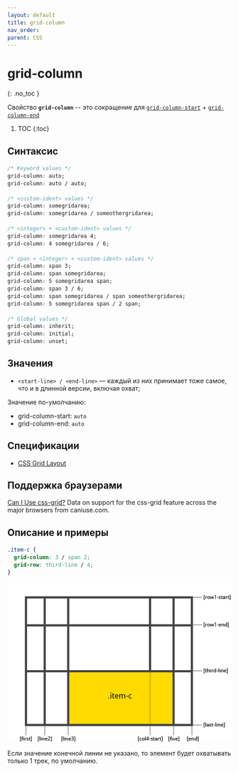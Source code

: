 ```yaml
---
layout: default
title: grid-column
nav_order:
parent: CSS
---
```


<!-- prettier-ignore-start -->
# grid-column
{: .no_toc }
<!-- prettier-ignore-end -->

Свойство **`grid-column`** -- это сокращение для [`grid-column-start`](/css/grid-column-start/) + [`grid-column-end`](/css/grid-column-end/)

<!-- prettier-ignore -->
1. TOC
{:toc}

## Синтаксис

```css
/* Keyword values */
grid-column: auto;
grid-column: auto / auto;

/* <custom-ident> values */
grid-column: somegridarea;
grid-column: somegridarea / someothergridarea;

/* <integer> + <custom-ident> values */
grid-column: somegridarea 4;
grid-column: 4 somegridarea / 6;

/* span + <integer> + <custom-ident> values */
grid-column: span 3;
grid-column: span somegridarea;
grid-column: 5 somegridarea span;
grid-column: span 3 / 6;
grid-column: span somegridarea / span someothergridarea;
grid-column: 5 somegridarea span / 2 span;

/* Global values */
grid-column: inherit;
grid-column: initial;
grid-column: unset;
```

## Значения

- `<start-line> / <end-line>` — каждый из них принимает тоже самое, что и в длинной версии, включая охват;

Значение по-умолчанию:

- grid-column-start: `auto`
- grid-column-end: `auto`

## Спецификации

- [CSS Grid Layout](https://drafts.csswg.org/css-grid/#propdef-grid-column)

## Поддержка браузерами

<p class="ciu_embed" data-feature="css-grid" data-periods="future_1,current,past_1,past_2">
  <a href="http://caniuse.com/#feat=css-grid">Can I Use css-grid?</a> Data on support for the css-grid feature across the major browsers from caniuse.com.
</p>

## Описание и примеры

```css
.item-c {
  grid-column: 3 / span 2;
  grid-row: third-line / 4;
}
```

![CSS Grid Start End](grid-start-end-c.png)

Если значение конечной линии не указано, то элемент будет охватывать только 1 трек, по умолчанию.
